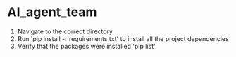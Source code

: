 # AI_agent_team
1. Navigate to the correct directory
2. Run 'pip install -r requirements.txt' to install all the project dependencies
3. Verify that the packages were installed 'pip list'